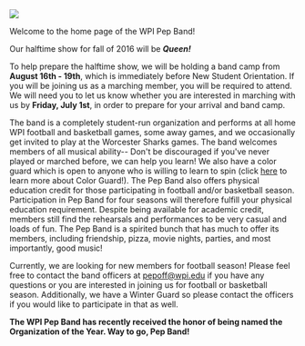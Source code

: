 
<img src="img/vintage pep.jpeg" class="img-responsive pull-right" />

Welcome to the home page of the WPI Pep Band!

Our halftime show for fall of 2016 will be ***Queen!***

To help prepare the halftime show, we will be holding a band camp from **August 16th - 19th**, which is immediately before New Student Orientation. If you will be joining us as a marching member, you will be required to attend. We will need you to let us know whether you are interested in marching with us by **Friday, July 1st**, in order to prepare for your arrival and band camp.

The band is a completely student-run organization and performs at all home WPI football and basketball games, some away games, and we occasionally get invited to play at the Worcester Sharks games. The band welcomes members of all musical ability-- Don't be discouraged if you've never played or marched before, we can help you learn! We also have a color guard which is open to anyone who is willing to learn to spin (click [here](Color%20Guard) to learn more about Color Guard!). The Pep Band also offers physical education credit for those participating in football and/or basketball season. Participation in Pep Band for four seasons will therefore fulfill your physical education requirement. Despite being available for academic credit, members still find the rehearsals and performances to be very casual and loads of fun. The Pep Band is a spirited bunch that has much to offer its members, including friendship, pizza, movie nights, parties, and most importantly, good music!

Currently, we are looking for new members for football season! Please feel free to contact the band officers at [pepoff@wpi.edu](mailto:pepoff@wpi.edu) if you have any questions or you are interested in joining us for football or basketball season. Additionally, we have a Winter Guard so please contact the officers if you would like to participate in that as well.

<b>The WPI Pep Band has recently received the honor of being named the Organization of the Year. Way to go, Pep Band!</b>

